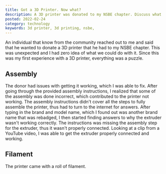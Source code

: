 ```yaml
---
title: Got a 3D Printer. Now what?
description: A 3D printer was donated to my NSBE chapter. Discuss what I have learned about it thus far. 
posted: 2022-02-24
category: technology
keywords: 3d printer, 3d printing, nsbe,
---
```


An individual that know from the community reached out to me and said that he wanted to donate a 3D printer
that he had to my NSBE chapter. This was unexpected and I had zero idea of what we could do with it. 
Since this was my first experience with a 3D printer, everything was a puzzle. 

## Assembly

The donor had issues with getting it working, which I was able to fix. After going through the provided 
assembly instructions, I realized that some of the assembly was done incorrect, which 
contributed to the printer not working. The assembly instructions didn't cover all the steps to fully 
assemble the printer, thus had to turn to the internet for answers. After typing in the brand and model name,
which I found out was another brand name that was rebadged, I then started finding answers to why 
the extruder wasn't working correctly. The instructions was missing the assembly step for the extruder, thus 
it wasn't properly connected. Looking at a clip from a YouTube video, I was able to get the extruder properly 
connected and working. 

## Filament

The printer came with a roll of filament.

